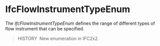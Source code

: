 # IfcFlowInstrumentTypeEnum

The _IfcFlowInstrumentTypeEnum_ defines the range of different types of flow instrument that can be specified.

> HISTORY&nbsp; New enumeration in IFC2x2.
